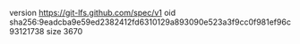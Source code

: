 version https://git-lfs.github.com/spec/v1
oid sha256:9eadcba9e59ed2382412fd6310129a893090e523a3f9cc0f981ef96c93121738
size 3670
